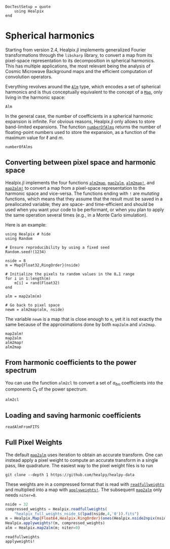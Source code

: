 ```@meta
DocTestSetup = quote
    using Healpix
end
```

# Spherical harmonics

Starting from version 2.4, Healpix.jl implements generalized Fourier
transformations through the `libsharp` library, to convert a map from
its pixel-space representation to its decomposition in spherical
harmonics. This has multiple applications, the most relevant being the
analysis of Cosmic Microwave Background maps and the efficient
computation of convolution operators.

Everything revolves around the [`Alm`](@ref) type, which encodes a set of
spherical harmonics and is thus conceptually equivalent to the concept
of a [`Map`](@ref), only living in the harmonic space:

```@docs
Alm
```

In the general case, the number of coefficients in a spherical
harmonic expansion is infinite. For obvious reasons, Healpix.jl only
allows to store band-limited expansions. The function
[`numberOfAlms`](@ref) returns the number of floating-point numbers
used to store the expansion, as a function of the maximum value for
$\ell$ and $m$.

```@docs
numberOfAlms
```

## Converting between pixel space and harmonic space

Healpix.jl implements the four functions [`alm2map`](@ref),
[`map2alm`](@ref), [`alm2map!`](@ref), and [`map2alm!`](@ref) to
convert a map from a pixel-space representation to the harmonic space
and vice-versa. The functions ending with `!` are *mutating*
functions, which means that they assume that the result must be saved
in a preallocated variable; they are space- and time-efficient and
should be used when you want your code to be performant, or when you
plan to apply the same operation several times (e.g., in a Monte Carlo
simulation).

Here is an example:

```@example map2alm
using Healpix # hide
using Random

# Ensure reproducibility by using a fixed seed
Random.seed!(1234)

nside = 8
m = Map{Float32,RingOrder}(nside)

# Initialize the pixels to random values in the 0…1 range
for i in 1:length(m)
    m[i] = rand(Float32)
end

alm = map2alm(m)

# Go back to pixel space
newm = alm2map(alm, nside)
```

The variable `newm` is a map that is close enough to `m`, yet it is
not exactly the same because of the approximations done by both
`map2alm` and `alm2map`.

```@docs
map2alm!
map2alm
alm2map!
alm2map
```

## From harmonic coefficients to the power spectrum

You can use the function `alm2cl` to convert a set of $a_{\ell m}$
coefficients into the components $C_\ell$ of the power spectrum.

```@docs
alm2cl
```

## Loading and saving harmonic coefficients

```@docs
readAlmFromFITS
```

## Full Pixel Weights
The default [`map2alm`](@ref) uses iteration to obtain an accurate transform.
One can instead apply a pixel weight to compute an accurate transform in a single
pass, like quadrature. The easiest way to the pixel weight files is to run
```
git clone --depth 1 https://github.com/healpy/healpy-data
````

These weights are in a compressed format that is read with [`readfullweights`](@ref)
and multiplied into a map with [`applyweights!`](@ref). The subsequent [`map2alm`](@ref)
only needs `niter=0`.

```julia
nside = 32
compressed_weights = Healpix.readfullweights(
    "healpix_full_weights_nside_$(lpad(nside,4,'0')).fits")
m = Healpix.Map{Float64,Healpix.RingOrder}(ones(Healpix.nside2npix(nside)))
Healpix.applyweights!(m, compressed_weights)
alm = Healpix.map2alm(m; niter=0)
```

```@docs
readfullweights
applyweights!
```